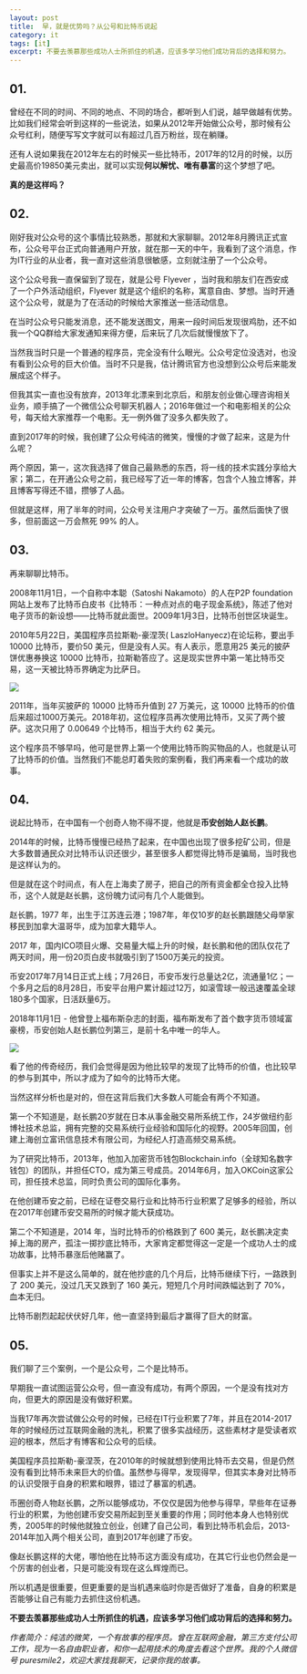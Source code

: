 ```yaml
---
layout: post
title:  早，就是优势吗？从公号和比特币说起
category: it
tags: [it]
excerpt: 不要去羡慕那些成功人士所抓住的机遇，应该多学习他们成功背后的选择和努力。
---
```


## 01.

曾经在不同的时间、不同的地点、不同的场合，都听到人们说，越早做越有优势。比如我们经常会听到这样的一些说法，如果从2012年开始做公众号，那时候有公众号红利，随便写写文字就可以有超过几百万粉丝，现在躺赚。

还有人说如果我在2012年左右的时候买一些比特币，2017年的12月的时候，以历史最高价19850美元卖出，就可以实现**何以解忧、唯有暴富**的这个梦想了吧。

**真的是这样吗？**

## 02.

刚好我对公众号的这个事情比较熟悉，那就和大家聊聊。2012年8月腾讯正式宣布，公众号平台正式向普通用户开放，就在那一天的中午，我看到了这个消息，作为IT行业的从业者，我一直对这些消息很敏感，立刻就注册了一个公众号。

这个公众号我一直保留到了现在，就是公号 Flyever ，当时我和朋友们在西安成了一个户外活动组织，Flyever 就是这个组织的名称，寓意自由、梦想。当时开通这个公众号，就是为了在活动的时候给大家推送一些活动信息。

在当时公众号只能发消息，还不能发送图文，用来一段时间后发现很鸡肋，还不如我一个QQ群给大家发通知来得方便，后来玩了几次后就慢慢放下了。

当然我当时只是一个普通的程序员，完全没有什么眼光。公众号定位没选对，也没有看到公众号的巨大价值。当时不只是我，估计腾讯官方也没想到公众号后来能发展成这个样子。

但我其实一直也没有放弃，2013年北漂来到北京后，和朋友创业做心理咨询相关业务，顺手搞了一个微信公众号聊天机器人；2016年做过一个和电影相关的公众号，每天给大家推荐一个电影。无一例外做了没多久都失败了。

直到2017年的时候，我创建了公众号纯洁的微笑，慢慢的才做了起来，这是为什么呢？

两个原因，第一，这次我选择了做自己最熟悉的东西，将一线的技术实践分享给大家；第二，在开通公众号之前，我已经写了近一年的博客，包含个人独立博客，并且博客写得还不错，攒够了人品。

但就是这样，用了半年的时间，公众号关注用户才突破了一万。虽然后面快了很多，但前面这一万会熬死 99% 的人。

## 03.

再来聊聊比特币。

2008年11月1日，一个自称中本聪（Satoshi Nakamoto）的人在P2P foundation网站上发布了比特币白皮书《比特币：一种点对点的电子现金系统》，陈述了他对电子货币的新设想——比特币就此面世。2009年1月3日，比特币创世区块诞生。

2010年5月22日，美国程序员拉斯勒-豪涅茨( LaszloHanyecz)在论坛称，要出手 10000 比特币，要价50 美元，但是没有人买。有人表示，愿意用25 美元的披萨饼优惠券换这 10000 比特币，拉斯勒答应了。这是现实世界中第一笔比特币交易，这一天被比特币界确定为比萨日。

![](http://www.ityoukow.com/assets/images/2019/it/pisa.jpg)

2011年，当年买披萨的 10000 比特币升值到 27 万美元，这 10000 比特币的价值后来超过1000万美元。2018年初，这位程序员再次使用比特币，又买了两个披萨。这次只用了 0.00649 个比特币，相当于大约 62 美元。

这个程序员不够早吗，他可是世界上第一个使用比特币购买物品的人，也就是认可了比特币的价值。当然我们不能总盯着失败的案例看，我们再来看一个成功的故事。

## 04.

说起比特币，在中国有一个创奇人物不得不提，他就是**币安创始人赵长鹏**。

2014年的时候，比特币慢慢已经热了起来，在中国也出现了很多挖矿公司，但是大多数普通民众对比特币认识还很少，甚至很多人都觉得比特币是骗局，当时我也是这样认为的。

但是就在这个时间点，有人在上海卖了房子，把自己的所有资金都全仓投入比特币，这个人就是赵长鹏，这份魄力试问有几个人能做到。

赵长鹏，1977 年，出生于江苏连云港；1987年，年仅10岁的赵长鹏跟随父母举家移民到加拿大温哥华，成为加拿大籍华人。

2017 年，国内ICO项目火爆、交易量大幅上升的时候，赵长鹏和他的团队仅花了两天时间，用一份20页白皮书就吸引到了1500万美元的投资。

币安2017年7月14日正式上线；7月26日，币安币发行总量达2亿，流通量1亿；一个多月之后的8月28日，币安平台用户累计超过12万，如滚雪球一般迅速覆盖全球180多个国家，日活跃量6万。

2018年11月1日 - 他曾登上福布斯杂志的封面，福布斯发布了首个数字货币领域富豪榜，币安创始人赵长鹏位列第三，是前十名中唯一的华人。

![](http://www.ityoukow.com/assets/images/2019/it/bian.jpg)

看了他的传奇经历，我们会觉得是因为他比较早的发现了比特币的价值，也比较早的参与到其中，所以才成为了如今的比特币大佬。

当然这样分析也是对的，但在这背后我们大多数人可能会有两个不知道。

第一个不知道是，赵长鹏20岁就在日本从事金融交易所系统工作，24岁做纽约彭博社技术总监，拥有完整的交易系统行业经验和国际化的视野。2005年回国，创建上海创立富讯信息技术有限公司，为经纪人打造高频交易系统。

为了研究比特币，2013年，他加入加密货币钱包Blockchain.info（全球知名数字钱包）的团队，并担任CTO，成为第三号成员。2014年6月，加入OKCoin这家公司，担任技术总监，同时负责公司的国际化事务。

在他创建币安之前，已经在证卷交易行业和比特币行业积累了足够多的经验，所以在2017年创建币安交易所的时候才能大获成功。

第二个不知道是，2014 年，当时比特币的价格跌到了 600 美元，赵长鹏决定卖掉上海的房产，孤注一掷抄底比特币，大家肯定都觉得这一定是一个成功人士的成功故事，比特币暴涨后他赌赢了。

但事实上并不是这么简单的，就在他抄底的几个月后，比特币继续下行，一路跌到了 200 美元，没过几天又跌到了 160 美元，短短几个月时间跌幅达到了 70%，血本无归。

比特币剧烈起起伏伏好几年，他一直坚持到最后才赢得了巨大的财富。

## 05.

我们聊了三个案例，一个是公众号，二个是比特币。

早期我一直试图运营公众号，但一直没有成功，有两个原因，一个是没有找对方向，但更大的原因是没有做好积累。

当我17年再次尝试做公众号的时候，已经在IT行业积累了7年，并且在2014-2017年的时候经历过互联网金融的洗礼，积累了很多实战经历，这些素材才是受读者欢迎的根本，然后才有博客和公众号的后续。

美国程序员拉斯勒-豪涅茨，在2010年的时候就想到使用比特币去交易，但是仍然没有看到比特币未来巨大的价值。虽然参与得早，发现得早，但其实本身对比特币的认识受限于自身的积累和眼界，错过了暴富的机遇。

币圈创奇人物赵长鹏，之所以能够成功，不仅仅是因为他参与得早，早些年在证券行业的积累，为他创建币安交易所起到至关重要的作用；同时他本身人也特别优秀，2005年的时候他就独立创业，创建了自己公司，看到比特币机会后，2013-2014年加入两个相关公司，直到2017年创建了币安。

像赵长鹏这样的大佬，哪怕他在比特币这方面没有成功，在其它行业也仍然会是一个厉害的创业者，只是可能没有现在这么辉煌而已。

所以机遇是很重要，但更重要的是当机遇来临时你是否做好了准备，自身的积累是否能够让自己有能力去抓住这份机遇。

**不要去羡慕那些成功人士所抓住的机遇，应该多学习他们成功背后的选择和努力。**

*作者简介：纯洁的微笑，一个有故事的程序员。曾在互联网金融，第三方支付公司工作，现为一名自由职业者，和你一起用技术的角度去看这个世界。我的个人微信号 puresmile2，欢迎大家找我聊天，记录你我的故事。*